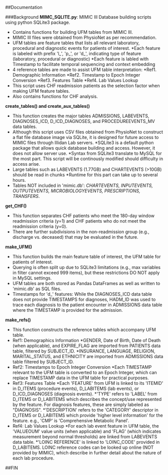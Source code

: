 ##Documentation

###Background
**MIMC_SQLITE.py**: MIMIC III Database building scripts using python SQLite3 package. 
- Contains functions for building UFM tables from MIMIC III.
- MIMIC III files were obtained from PhysioNet as per recommendation. 
- UFM tables are feature tables that lists all relevant laboratory, procedural and diagnostic events for patients of interest.
    *Each feature is labeled with prefix 'l_', 'p_', or 'd_', indicating type of feature (laboratory, procedural or diagnostic) 
    *Each feature is labled with Timestamp to facilitate temporal sequencing and context embedding
- 4 reference tables are made to assist UFM table interpretation:
    *Ref1. Demographic Information
    *Ref2. Timestamp to Epoch Integer Conversion
    *Ref3. Features Table
    *Ref4. Lab Values Lookup
- This script uses CHF readmission patients as the selection factor when making UFM feature tables.
- Also contains functions for CHF analysis.

**create_tables() and create_aux_tables()**
- This function creates the major tables ADMISSIONS, LABEVENTS, DIAGNOSES_ICD, D_ICD_DIAGNOSES, and PROCEDUREEVENTS_MV data tables. 
- Although this script uses CSV files obtained from PhysioNet to construct a flat file database image via SQLite, it is designed for future access to MIMIC files through Illidan Lab servers.
    *SQLite3 is a default python package that allows quick database building and access. However, it does not allow server use. 
    *Syntax from SQLite3 translate to MySQL for the most part. This script will be continously modified should difficulty in access arise.
- Large tables such as LABEVENTS (1.77GB) and CHARTEVENTS (>10GB) should be read in chunks
    *Runtime for this part can take up to several hours.
- Tables NOT included in 'mimic.db': _CHARTEVENTS, INPUTEVENTS, OUTPUTEVENTS, MICROBIOLOGYEVENTS, PRESCRIPTIONS, TRANSFERS_.

**get_CHF()**
- This function separates CHF patients who meet the 180-day window readmission criteria (y=1) and CHF patients who do not meet the readmission criteria (y=0).
- There are further subdivisions in the non-readmission group (e.g., discharge vs. deceased) that may be evaluated in the future.

**make_UFM()**
- This function builds the main feature table of interest, the UFM table for patients of interest.
- Querying is often split up due to SQLite3 limitations (e.g., max variables in filter cannot exceed 999 items), but these restrictions DO NOT apply in MySQL settings. 
- UFM tables are both stored as Pandas DataFrames as well as written to 'mimic.db' as SQL files. 
- Timestamps for 'd_' features: While the DIAGNOSES_ICD data table does not provide TIMESTAMPS for diagnoses, HADM_ID was used to trace each diagnosis to the patient encounter in ADMISSIONS data table where the TIMESTAMP is provided for the admission.

**make_refs()**
- This function constructs the reference tables which accompany UFM table.
- Ref1: Demographics Information
    *GENDER, Date of Birth, Date of Death (when applicable), and EXPIRE_FLAG are imported from PATIENTS data table, filtered by SUBJECT_ID.
    *INSURANCE, LANGUAGE, RELIGION, MARITAL_STATUS, and ETHNICITY are imported from ADMISSIONS data table filtered by SUBJECT_ID.
- Ref2: Timestamps to Epoch Integer Conversion
    *Each TIMESTAMP relevant to the UFM table is converted to an Epoch Integer, which can replace TIMESTAMP data in the UFM table for practical purposes.
- Ref3: Features Table
    *Each 'FEATURE' from UFM is linked to its 'ITEMID' in D_ITEMS (procedure events), D_LABITEMS (lab events), or D_ICD_DIAGNOSES (diagnosis events).
    *'TYPE' refers to 'LABEL' from D_ITEMS or D_LABITEMS which describes the concept/use represented by the feature. For diagnosis features, these are simply labeled as "DIAGNOSIS".
    *'DESCRIPTION' refers to the 'CATEGORY' descriptor in D_ITEMS or D_LABITEMS which provide 'higher level information' for the feature. e.g., 'CMP' is 'Comprehensive Metabolic Panel'.
- Ref4: Lab Values Lookup
    *For each lab event feature in UFM table, the 'VALUEOUM' value units (when applicable) and 'FLAG' (which indicates measurement beyond normal thresholds) are linked from LABEVENTS data table.
    *'LOINC REFERENCE' is linked to 'LOINC_CODE' provided in D_LABITEMS. LOINC reference codes can be looked up online (NOT provided by MIMIC), which describe in further detail about the nature of each lab procedure.
    

##FIN
